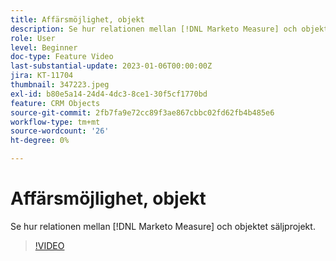 ```yaml
---
title: Affärsmöjlighet, objekt
description: Se hur relationen mellan [!DNL Marketo Measure] och objektet säljprojekt.
role: User
level: Beginner
doc-type: Feature Video
last-substantial-update: 2023-01-06T00:00:00Z
jira: KT-11704
thumbnail: 347223.jpeg
exl-id: b80e5a14-24d4-4dc3-8ce1-30f5cf1770bd
feature: CRM Objects
source-git-commit: 2fb7fa9e72cc89f3ae867cbbc02fd62fb4b485e6
workflow-type: tm+mt
source-wordcount: '26'
ht-degree: 0%

---
```


# Affärsmöjlighet, objekt

Se hur relationen mellan [!DNL Marketo Measure] och objektet säljprojekt.

>[!VIDEO](https://video.tv.adobe.com/v/347223/?quality=12&learn=on)
